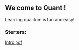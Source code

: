 ## Welcome to Quanti!

Learning quantum is fun and easy!


### Sterters:

[Intro.pdf](http://quanti2311.github.io/hy_now_QC.pdf.pdf)
